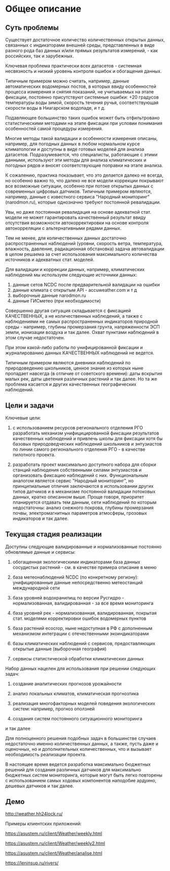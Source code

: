 # Общее описание

## Суть проблемы

Существует достаточное количество количественных открытых данных, связанных с индикаторами внешней среды, представленных в виде разного рода баз данных и/или прямых результатов измерений, - как российских, так и зарубежных. 

Ключевая проблема практически всех датасетов - системная несвязность и низкий уровень контроля ошибок и обогащения данных. 

Типичным примером можно считать, например, данные автоматических водомерных постов, в которых ввиду особенностей процесса измерения и снятия показаний, не учитываемых на этапе фиксации, постоянно присутствуют системные ошибки: +20 градусов температуры воды зимой, скорость течения ручья, соответствующая скорости воды в Ниагарском водопаде, и т д. 

Подавляющее большинство таких ошибок может быть отфильтровано статистическими методами на этапе фиксации при условии понимания особенностей самой процедуры измерения. 

Многие методы такой валидации и особенности измерения описаны, например, для погодных данных в любом нормальном курсе климатологии и доступны в виде готовых моделей для анализа датасетов. Подразумевается, что специалисты, работающие с этими данными, используют эти методы для анализа климатических и погодных рядов и вносят соответствующие поправки на этапе анализа. 

К сожалению, практика показывает, что это делается далеко не всегда, но особенно важно то, что далеко не все модели коррекции покрывают все возможные ситуации, особенно при потоке открытых данных с современных цифровых датчиков. Типичным примером являются, например, данные с известного сервиса "Народный мониторинг" (narodmon.ru), которые однозначно требуют постоянной ревалидации. 

Увы, но даже постоянная ревалидация на основе адекватной стат. модели не может гарантировать качественный результат ввиду отсутствия возможности автокорректировки на основе контроля автокорреляции с альтернативными рядами данных. 

Тем не менее, для количественных данных достаточно распространенных наблюдений (уровни, скорость ветра, температура, влажность, давление, радиационная обстановка) задача автовалидации в целом решаема за счет использования максимального количества источников и адекватных стат. моделей. 

Для валидации и коррекции данных, например, климатических наблюдений мы используем следующие источники данных: 

1. данные сетов NCDC после предварительной валидации на ошибки
2. данные климата c открытым API - accuweather.com и т д
3. выборочные данные narodmon.ru
4. данные ГИСметео (при необходимости)

Совершенно другая ситуация складывается с фиксацией КАЧЕСТВЕННЫХ, а не количественных наблюдений, а также с наблюдениями не самых распространенных индикаторов природной среды - например, глубины промерзания грунта, напряженности ЭСП земли, ионизации воздуха и так далее. Охват пунктами наблюдений в этом случае недостаточен. 

При этом какой-либо работы по унифицированной фиксации и журналированию данных КАЧЕСТВЕННЫХ наблюдений не ведется. 

Типичным примером являются дневники наблюдений по природоведению школьников, ценное знание из которых ныне пропадает навсегда (в отличие от советского времени): даты вскрытия малых рек, даты цветения различных растений и так далее. Но та же проблема касается и других качественных географических наблюдений. 

## Цели и задачи

Ключевые цели:

1. с использованием ресурсов регионального отделения РГО разработать механизм унифицицированной фиксации результатов качественных наблюдений и привлечь школы для фиксации хотя бы базовых природоведческих наблюдений школьников и энтузиастов по линии самого регионального отделения РГО - в качестве пилотного проекта. 

2. разработать проект максимально доступного набора для сборки станций наблюдения собственными силами энтузиастов и организовать фиксацию наблюдений с них. Функциональным аналогом является сервис "Народный мониторинг", но принципиальные отличия заключаются в использовании других типов датчиков и в механизме постоянной валидации потоковых данных, кратко описанном выше. Проще говоря, приоритет планируется отдавать тем данным, сети наблюдений по которым недостаточны: анализ снежного покрова, глубины промерзания почвы, электромагнитных параметров атмосферы, грозовых индикаторов и так далее.

## Текущая стадия реализации

Доступны следующие валидированные и нормализованные постоянно обновлямые данные и сервисы:

1. обогащенная экологическими индикаторами база данных сосудистых растений - см. в качестве примера описание в меню

2. база метеонаблюдений NCDC (по конкретному региону): унифицированные данные непосредственно метеостанций международной сети

3. база уровней водохранилищ по версии Русгидро - нормализованная, валидированная - за все время мониторинга 

4. база уровней рек - нормализованная, валидированная, покрытая стат. моделями корректировки ошибок водомерных пунктов 

5. база растений ecocrop, ныне недоступная в РФ с дополненным механизмом интеграции с отечественными экоиндикаторами

6. базы климатических наблюдений с сервисов, предоставляющих открытые данные (выборочная география)

7. сервисы статистической обработки климатических данных

Набор данных нацелен для использования при решении следующих задач: 

1. создание аналитических прогнозов урожайности

2. анализ локальных климатов, климатическая прогнозтика

3. реализация многофакторных моделей поведения экологических систем: например, прогноз оползней

4. создания систем постоянного ситуационного мониторинга 

и так далее

Для полноценного решения подобных задач в большинстве случаев недостаточно именно количественных данных, а также, пусть даже и оценочных, но и дополнительных количественных, что и вызывает необходимость реализации проекта. 

В настоящее время ведется разработка максимально бюджетных решений для создания различных датчиков для максимально бюджетных систем мониторинга, которые могут быть легко повторены с использованием самых ходовых компонентов наподобие ардуино, дешевых датчиков и так далее. 

## Демо

http://weather.hh24lock.ru/

Примеры клиентских приложений:

https://asustem.ru/client/Weather/weekly.html

https://asustem.ru/client/Weather/weekly2.html

https://asustem.ru/client/Weather/analise.html

https://leninsup.ru/rivers/

